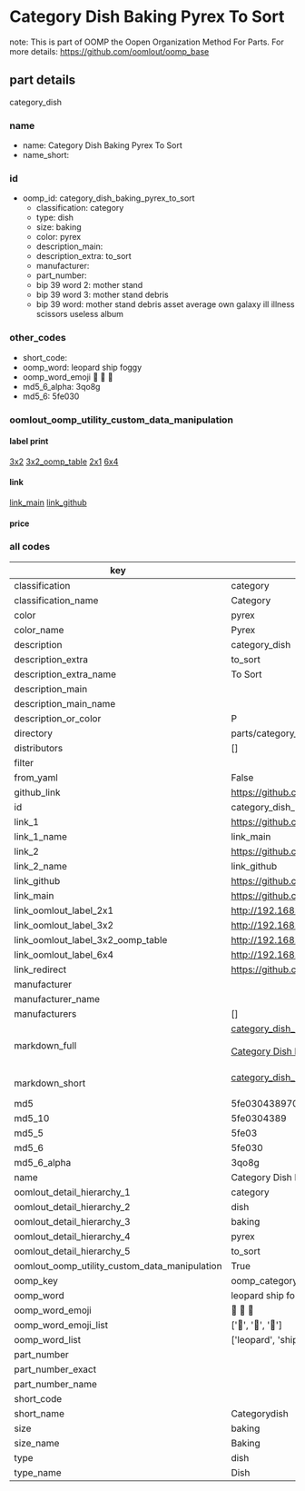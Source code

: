# Category Dish Baking Pyrex To Sort  

note: This is part of OOMP the Oopen Organization Method For Parts. For more details: https://github.com/oomlout/oomp_base

##  part details
  



category_dish



### name
* name: Category Dish Baking Pyrex To Sort
* name_short: 
### id
* oomp_id: category_dish_baking_pyrex_to_sort
  * classification: category
  * type: dish
  * size: baking
  * color: pyrex
  * description_main: 
  * description_extra: to_sort
  * manufacturer: 
  * part_number: 
  * bip 39 word 2: mother stand
  * bip 39 word 3: mother stand debris
  * bip 39 word: mother stand debris asset average own galaxy ill illness scissors useless album

### other_codes
* short_code: 
* oomp_word: leopard ship foggy
* oomp_word_emoji :leopard: :ship: :foggy:
* md5_6_alpha: 3qo8g
* md5_6: 5fe030






### oomlout_oomp_utility_custom_data_manipulation
#### label print
[3x2](http://192.168.1.245:1112/?label=oomp%203qo8g)
[3x2_oomp_table](http://192.168.1.108:1112/?label=oomp%203qo8g)
[2x1](http://192.168.1.242:1112/?label=oomp%203qo8g)
[6x4](http://192.168.1.55:1112/?label=oomp%203qo8g)    

#### link

[link_main](https://github.com/oomlout/oomlout_oomp_version_1_messy/tree/main/parts/category_dish_baking_pyrex_to_sort) [link_github](https://github.com/oomlout/oomlout_oomp_version_1_messy/tree/main/parts/category_dish_baking_pyrex_to_sort)                             

#### price







### all codes 
| key | value |  
| --- | --- |  
| classification | category |  
| classification_name | Category |  
| color | pyrex |  
| color_name | Pyrex |  
| description | category_dish |  
| description_extra | to_sort |  
| description_extra_name | To Sort |  
| description_main |  |  
| description_main_name |  |  
| description_or_color | P  |  
| directory | parts/category_dish_baking_pyrex_to_sort |  
| distributors | [] |  
| filter |  |  
| from_yaml | False |  
| github_link | https://github.com/oomlout/oomlout_oomp_part_src/tree/main/parts/category_dish_baking_pyrex_to_sort |  
| id | category_dish_baking_pyrex_to_sort |  
| link_1 | https://github.com/oomlout/oomlout_oomp_version_1_messy/tree/main/parts/category_dish_baking_pyrex_to_sort |  
| link_1_name | link_main |  
| link_2 | https://github.com/oomlout/oomlout_oomp_version_1_messy/tree/main/parts/category_dish_baking_pyrex_to_sort |  
| link_2_name | link_github |  
| link_github | https://github.com/oomlout/oomlout_oomp_version_1_messy/tree/main/parts/category_dish_baking_pyrex_to_sort |  
| link_main | https://github.com/oomlout/oomlout_oomp_version_1_messy/tree/main/parts/category_dish_baking_pyrex_to_sort |  
| link_oomlout_label_2x1 | http://192.168.1.242:1112/?label=oomp%203qo8g |  
| link_oomlout_label_3x2 | http://192.168.1.245:1112/?label=oomp%203qo8g |  
| link_oomlout_label_3x2_oomp_table | http://192.168.1.108:1112/?label=oomp%203qo8g |  
| link_oomlout_label_6x4 | http://192.168.1.55:1112/?label=oomp%203qo8g |  
| link_redirect | https://github.com/oomlout/oomlout_oomp_version_1_messy/tree/main/parts/category_dish_baking_pyrex_to_sort |  
| manufacturer |  |  
| manufacturer_name |  |  
| manufacturers | [] |  
| markdown_full | [category_dish_baking_pyrex_to_sort](none)<br>[](none)<br>[Category Dish Baking Pyrex To Sort](none)<br><br> |  
| markdown_short | [category_dish_baking_pyrex_to_sort](none)<br><br> |  
| md5 | 5fe030438970ebde7807e0da70f52481 |  
| md5_10 | 5fe0304389 |  
| md5_5 | 5fe03 |  
| md5_6 | 5fe030 |  
| md5_6_alpha | 3qo8g |  
| name | Category Dish Baking Pyrex To Sort |  
| oomlout_detail_hierarchy_1 | category |  
| oomlout_detail_hierarchy_2 | dish |  
| oomlout_detail_hierarchy_3 | baking |  
| oomlout_detail_hierarchy_4 | pyrex |  
| oomlout_detail_hierarchy_5 | to_sort |  
| oomlout_oomp_utility_custom_data_manipulation | True |  
| oomp_key | oomp_category_dish_baking_pyrex_to_sort |  
| oomp_word | leopard ship foggy |  
| oomp_word_emoji | :leopard: :ship: :foggy: |  
| oomp_word_emoji_list | [':leopard:', ':ship:', ':foggy:'] |  
| oomp_word_list | ['leopard', 'ship', 'foggy'] |  
| part_number |  |  
| part_number_exact |  |  
| part_number_name |  |  
| short_code |  |  
| short_name | Categorydish |  
| size | baking |  
| size_name | Baking |  
| type | dish |  
| type_name | Dish |  
